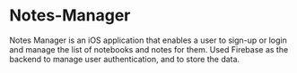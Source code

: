 # Notes-Manager
Notes Manager is an iOS application that enables a user to sign-up or login and manage the list of notebooks and notes for them. Used Firebase as the backend to manage user authentication, and to store the data.
